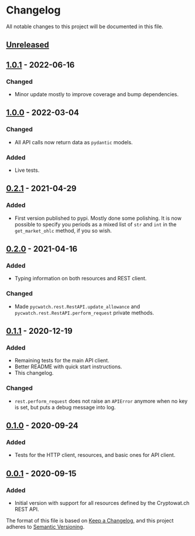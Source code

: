 # Changelog

All notable changes to this project will be documented in this file.

## [Unreleased]

## [1.0.1][1.0.1] - 2022-06-16

### Changed

- Minor update mostly to improve coverage and bump dependencies.

## [1.0.0][1.0.0] - 2022-03-04

### Changed

- All API calls now return data as `pydantic` models.

### Added

- Live tests.

## [0.2.1][0.2.1] - 2021-04-29

### Added

- First version published to pypi. Mostly done some polishing. It is now possible to specify you periods as a mixed list of `str` and `int` in the `get_market_ohlc` method, if you so wish.

## [0.2.0][0.2.0] - 2021-04-16

### Added

- Typing information on both resources and REST client.

### Changed

- Made `pycwatch.rest.RestAPI.update_allowance` and `pycwatch.rest.RestAPI.perform_request` private methods.

## [0.1.1][0.1.1] - 2020-12-19

### Added

- Remaining tests for the main API client.
- Better README with quick start instructions.
- This changelog.

### Changed

- `rest.perform_request` does not raise an `APIError` anymore when no key is set, but puts a debug message into log.

## [0.1.0][0.1.0] - 2020-09-24

### Added

- Tests for the HTTP client, resources, and basic ones for API client.

## [0.0.1][0.0.1] - 2020-09-15

### Added

- Initial version with support for all resources defined by the Cryptowat.ch REST API.

The format of this file is based on [Keep a Changelog](https://keepachangelog.com/en/1.0.0/), and this project adheres to [Semantic Versioning](https://semver.org/spec/v2.0.0.html).

[unreleased]: https://github.com/iuvbio/pycwatch/compare/v1.0.0...HEAD
[1.0.1]: https://github.com/iuvbio/pycwatch/compare/v0.2.1...1.0.1
[1.0.0]: https://github.com/iuvbio/pycwatch/compare/v0.2.1...1.0.0
[0.2.1]: https://github.com/iuvbio/pycwatch/compare/v0.2.0...0.2.1
[0.2.0]: https://github.com/iuvbio/pycwatch/compare/v0.1.1...0.2.0
[0.1.1]: https://github.com/iuvbio/pycwatch/compare/v0.1.0...v0.1.1
[0.1.0]: https://github.com/iuvbio/pycwatch/compare/v0.0.1...v0.1.0
[0.0.1]: https://github.com/iuvbio/pycwatch/releases/tag/v0.0.1
